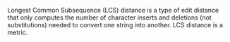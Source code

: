 Longest Common Subsequence (LCS) distance is a type of edit distance that only computes the number of character inserts and deletions (not substitutions) needed to convert one string into another. LCS distance is a metric.